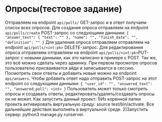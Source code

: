 # Опросы(тестовое задание)

Отправляем на endpoint `api/polls/` GET-запрос и в ответ получаем список всех опросов.
Для создания опроса отправляем на endpoint `api/polls/create` POST-запрос со следующими данными: 
`{
    "answer_text": {
        "text": ""
    },
    "name": "",
    "finish_date": "",
    "definition": ""
}`
Для удаления опроса отправляем отправляем на endpoint `api/polls/<int:pk>` DELETE-запрос.
Для редактирования опроса отправляем отправляем на endpoint `api/polls/<int:pk>`PUT-запрос с новыми данными, как это написано в примере с POST.
Так же, это всё можно сделать через админку.
При первом просмотре опросов пользователю присваивается айди и записывается в сессию.
Посмотреть свои ответы и добавить новые можно на endpoint `api/answers`. Чтобы добавить ответ надо отправить POST-запрос на этот endpoint со следующими данными:
`{
    "user_id": "",
    "answered_text": "",
    "answered_poll": <int>
}`
Пользователь может только смотреть опросы и создавать ответы, редактировать/удалять/создавать опросы он не может.
Как запустить данный проект:
1)Из коренной папки проекта активировать виртуальную среду: source test/bin/activate. Все дальнейшие действия выполнять в виртуальной среде.
2)Запустить сервер: python3 manage.py runserver.
